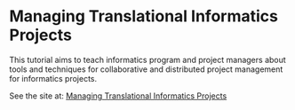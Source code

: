 # Managing Translational Informatics Projects

This tutorial aims to teach informatics program and project managers about tools and techniques for collaborative and distributed project management for informatics projects. 

See the site at: [Managing Translational Informatics Projects](https://data2health.github.io/mtip-tutorial)

